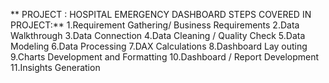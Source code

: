  ** PROJECT : HOSPITAL EMERGENCY DASHBOARD
STEPS COVERED IN PROJECT:**
1.Requirement Gathering/ Business Requirements
2.Data Walkthrough
3.Data Connection
4.Data Cleaning / Quality Check
5.Data Modeling
6.Data Processing
7.DAX Calculations
8.Dashboard Lay outing
9.Charts Development and Formatting
10.Dashboard / Report Development
11.Insights Generation
